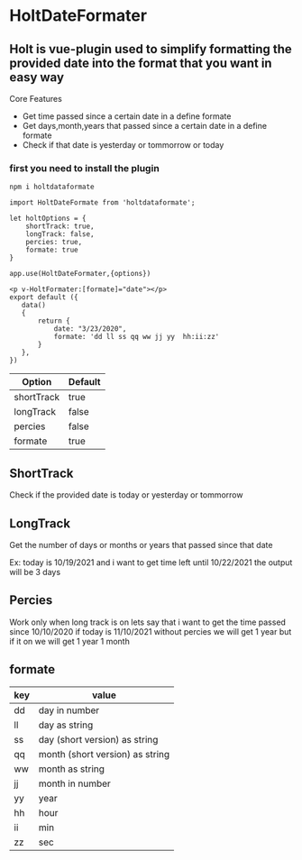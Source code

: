 # HoltDateFormater

## Holt is vue-plugin used to simplify formatting the provided date into  the format that you want in easy way 

Core Features
- Get time passed since a certain date in a define formate 
- Get days,month,years that passed since a certain date in a define formate 
- Check if that date is yesterday or tommorrow or today


### first you need to install the plugin 
```
npm i holtdataformate
```
```
import HoltDateFormate from 'holtdataformate';

let holtOptions = {
    shortTrack: true,
    longTrack: false,
    percies: true,
    formate: true
}

app.use(HoltDateFormater,{options})

 ``` 
 
 ```
 <p v-HoltFormater:[formate]="date"></p>
export default ({
    data()
    {
        return {
            date: "3/23/2020",
            formate: 'dd ll ss qq ww jj yy  hh:ii:zz'
        }
    },
})
```
 
Option | Default
------------ | -------------
shortTrack| true
longTrack | false
percies   | false
formate   | true


## ShortTrack 

Check if the provided date is today or yesterday or tommorrow

## LongTrack 

Get the number of days or months or years that passed since that date 

Ex: today is 10/19/2021 and i want to get time left until 10/22/2021 the output will be 3 days

## Percies 

Work only when long track is on lets say that i want to get the time passed since  10/10/2020 if today is 11/10/2021 without percies we will get 1 year but if it on we will get 1 year 1 month

## formate 

key | value
------------ | -------------
dd | day in number 
ll | day as string
ss   | day (short version) as string 
qq   | month (short version) as string
ww   | month as string
jj   | month in number
yy   | year
hh   | hour
ii   | min
zz   | sec









